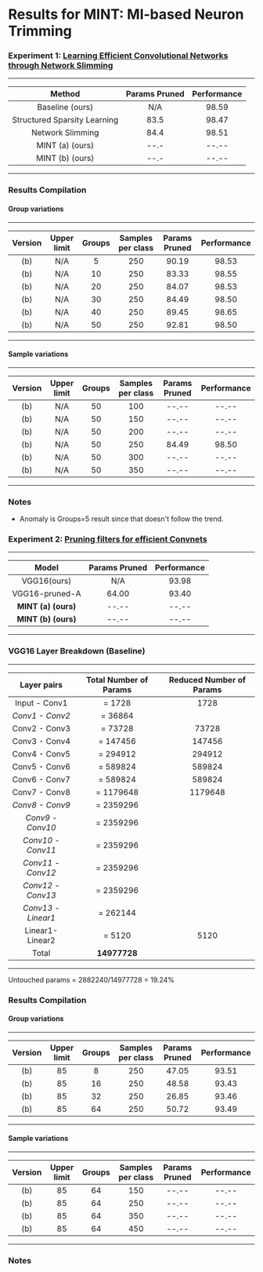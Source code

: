 # Results for MINT: MI-based Neuron Trimming

### Experiment 1: [Learning Efficient Convolutional Networks through Network Slimming](http://openaccess.thecvf.com/content_ICCV_2017/papers/Liu_Learning_Efficient_Convolutional_ICCV_2017_paper.pdf)

--------------------------------------------------------------
| Method                       | Params Pruned | Performance |
|:----------------------------:|:-------------:|:-----------:|
| Baseline  (ours)             |       N/A     |    98.59    |
| Structured Sparsity Learning |       83.5    |    98.47    |
| Network Slimming             |       84.4    |    98.51    |
| MINT (a) (ours)              |       --.-    |    --.--    |
| MINT (b) (ours)              |       --.-    |    --.--    |
--------------------------------------------------------------

### Results Compilation
#### Group variations
----------------------------------------------------------------------------------------------------
| Version | Upper limit  |   Groups     |  Samples per class  | Params Pruned   |    Performance   |
|:-------:|:------------:|:------------:|:-------------------:|:---------------:|:----------------:|
|   (b)   |     N/A      |     5        |       250           |    90.19        |     98.53        | (Requested Prune Percent: 0.307) 
|   (b)   |     N/A      |     10       |       250           |    83.33        |     98.55        | (Requested Prune Percent: 0.340) 
|   (b)   |     N/A      |     20       |       250           |    84.07        |     98.53        | (Requested Prune Percent: 0.324)
|   (b)   |     N/A      |     30       |       250           |    84.49        |     98.50        | (Requested Prune Percent: 0.398)
|   (b)   |     N/A      |     40       |       250           |    89.45        |     98.65        | (Requested Prune Percent: 0.848)
|   (b)   |     N/A      |     50       |       250           |    92.81        |     98.50        | (Requested Prune Percent: 0.460)
----------------------------------------------------------------------------------------------------

#### Sample variations
----------------------------------------------------------------------------------------------------
| Version | Upper limit  |   Groups     |  Samples per class  | Params Pruned   |    Performance   |
|:-------:|:------------:|:------------:|:-------------------:|:---------------:|:----------------:|
|   (b)   |     N/A      |     50       |       100           |    --.--        |     --.--        | (Requested Prune Percent: 0.307) 
|   (b)   |     N/A      |     50       |       150           |    --.--        |     --.--        | (Requested Prune Percent: 0.340) 
|   (b)   |     N/A      |     50       |       200           |    --.--        |     --.--        | (Requested Prune Percent: 0.324)
|   (b)   |     N/A      |     50       |       250           |    84.49        |     98.50        | (Requested Prune Percent: 0.398)
|   (b)   |     N/A      |     50       |       300           |    --.--        |     --.--        | (Requested Prune Percent: 0.848)
|   (b)   |     N/A      |     50       |       350           |    --.--        |     --.--        | (Requested Prune Percent: 0.460)
----------------------------------------------------------------------------------------------------
### Notes
- Anomaly is Groups=5 result since that doesn't follow the trend.


### Experiment 2: [Pruning filters for efficient Convnets](https://openreview.net/pdf?id=rJqFGTslg)


--------------------------------------------------------------
| Model                        | Params Pruned | Performance |
|:----------------------------:|:-------------:|:-----------:|
| VGG16(ours)                  |       N/A     |    93.98    |
| VGG16-pruned-A               |      64.00    |    93.40    |
|**MINT (a) (ours)**           |      --.--    |    --.--    |
|**MINT (b) (ours)**           |      --.--    |    --.--    |
--------------------------------------------------------------


### VGG16 Layer Breakdown (Baseline)

----------------------------------------------------------------------------
| Layer pairs      |  Total Number of Params   |  Reduced Number of Params |
|:----------------:|:-------------------------:|:-------------------------:|
| Input - Conv1    |         = 1728            |         1728              |
|*Conv1 - Conv2*   |         = 36864           |                           |
| Conv2 - Conv3    |         = 73728           |         73728             |
| Conv3 - Conv4    |         = 147456          |         147456            | 
| Conv4 - Conv5    |         = 294912          |         294912            |
| Conv5 - Conv6    |         = 589824          |         589824            | 
| Conv6 - Conv7    |         = 589824          |         589824            | 
| Conv7 - Conv8    |         = 1179648         |         1179648           | 
|*Conv8 - Conv9*   |         = 2359296         |                           | 
|*Conv9 - Conv10*  |         = 2359296         |                           | 
|*Conv10 - Conv11* |         = 2359296         |                           | 
|*Conv11 - Conv12* |         = 2359296         |                           | 
|*Conv12 - Conv13* |         = 2359296         |                           | 
|*Conv13 - Linear1*|         = 262144          |                           |
| Linear1- Linear2 |         = 5120            |         5120              |
| Total            |       **14977728**        |                           | 
----------------------------------------------------------------------------
Untouched params = 2882240/14977728 = 19.24\%

### Results Compilation
#### Group variations
----------------------------------------------------------------------------------------------------
| Version | Upper limit  |   Groups     |  Samples per class  | Params Pruned   |    Performance   |
|:-------:|:------------:|:------------:|:-------------------:|:---------------:|:----------------:|
|   (b)   |     85       |     8        |       250           |    47.05        |     93.51        | (Requested prune percent: 0.508) 
|   (b)   |     85       |     16       |       250           |    48.58        |     93.43        | (Requested prune percent: 0.592) 
|   (b)   |     85       |     32       |       250           |    26.85        |     93.46        | (Requested prune percent: 0.376)
|   (b)   |     85       |     64       |       250           |    50.72        |     93.49        | (Requested prune percent: 0.388) 
----------------------------------------------------------------------------------------------------

#### Sample variations
----------------------------------------------------------------------------------------------------
| Version | Upper limit  |   Groups     |  Samples per class  | Params Pruned   |    Performance   |
|:-------:|:------------:|:------------:|:-------------------:|:---------------:|:----------------:|
|   (b)   |     85       |     64       |       150           |    --.--        |     --.--        | (Requested prune percent: -.---) 
|   (b)   |     85       |     64       |       250           |    --.--        |     --.--        | (Requested prune percent: -.---) 
|   (b)   |     85       |     64       |       350           |    --.--        |     --.--        | (Requested prune percent: -.---)
|   (b)   |     85       |     64       |       450           |    --.--        |     --.--        | 
----------------------------------------------------------------------------------------------------

### Notes
